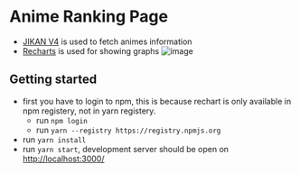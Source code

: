 # Anime Ranking Page
- [JIKAN V4](https://docs.api.jikan.moe/#tag/top) is used to fetch animes information
- [Recharts]() is used for showing graphs
![image](https://github.com/SegniDessalegn/super-duper-frontend/assets/96206349/8e9675f7-eaa5-46af-a24a-ae522fb1fc3e)

## Getting started
- first you have to login to npm, this is because rechart is only available in npm registery, not in yarn registery.
  - run ```npm login```
  - run ```yarn --registry https://registry.npmjs.org```
- run ```yarn install```
- run ```yarn start```, development server should be open on [http://localhost:3000/](http://localhost:3000/)
